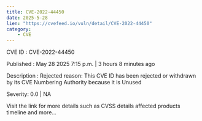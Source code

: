 ```yaml
---
title: CVE-2022-44450
date: 2025-5-28
lien: "https://cvefeed.io/vuln/detail/CVE-2022-44450"
category:
    - CVE
---
```


CVE ID : CVE-2022-44450

Published :  May 28
2025
7:15 p.m. | 3 hours
8 minutes ago

Description : Rejected reason: This CVE ID has been rejected or withdrawn by its CVE Numbering Authority because it is Unused

Severity: 0.0 | NA

Visit the link for more details
such as CVSS details
affected products
timeline
and more...
